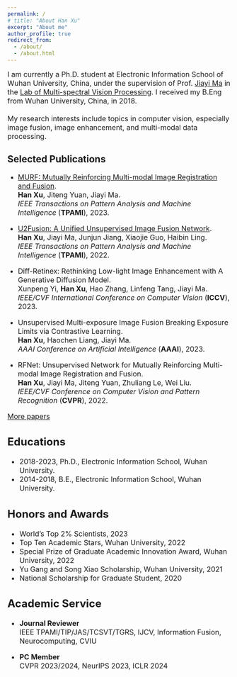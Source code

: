 ```yaml
---
permalink: /
# title: "About Han Xu"
excerpt: "About me"
author_profile: true
redirect_from: 
  - /about/
  - /about.html
---
```


<font size=3>I am currently a Ph.D. student at Electronic Information School of Wuhan University, China, under the supervision of Prof. <a href="http://mvp.whu.edu.cn/jiayima/">Jiayi Ma</a> in the <a href="http://mvp.whu.edu.cn/">Lab of Multi-spectral Vision Processing</a>. I received my B.Eng from Wuhan University, China, in 2018.<br><br>
My research interests include topics in computer vision, especially image fusion, image enhancement, and multi-modal data processing.
</font>

  
## Selected Publications
* <font size=3><a href="https://hanna-xu.github.io/files/TPAMI_MURF.pdf">MURF: Mutually Reinforcing Multi-modal Image Registration and Fusion</a>.<br>
<b>Han Xu</b>, Jiteng Yuan, Jiayi Ma.<br>
<i>IEEE Transactions on Pattern Analysis and Machine Intelligence</i> (<b>TPAMI</b>), 2023.

* <font size=3><a href="https://hanna-xu.github.io/files/TPAMI_MURF.pdf](https://hanna-xu.github.io/files/TPAMI_U2Fusion.pdf">U2Fusion: A Unified Unsupervised Image Fusion Network</a>.<br>
<b>Han Xu</b>, Jiayi Ma, Junjun Jiang, Xiaojie Guo, Haibin Ling.<br>
<i>IEEE Transactions on Pattern Analysis and Machine Intelligence</i> (<b>TPAMI</b>), 2022.

* <font size=3>Diff-Retinex: Rethinking Low-light Image Enhancement with A Generative Diffusion Model.<br>
Xunpeng Yi, <b>Han Xu</b>, Hao Zhang, Linfeng Tang, Jiayi Ma.<br>
<i>IEEE/CVF International Conference on Computer Vision</i> (<b>ICCV</b>), 2023.

* <font size=3>Unsupervised Multi-exposure Image Fusion Breaking Exposure Limits via Contrastive Learning.<br>
 <b>Han Xu</b>, Haochen Liang, Jiayi Ma. <br>
  <i>AAAI Conference on Artificial Intelligence</i> (<b>AAAI</b>), 2023.

* <font size=3> RFNet: Unsupervised Network for Mutually Reinforcing Multi-modal Image Registration and Fusion.<br>
<b>Han Xu</b>, Jiayi Ma, Jiteng Yuan, Zhuliang Le, Wei Liu.<br>
<i>IEEE/CVF Conference on Computer Vision and Pattern Recognition</i> (<b>CVPR</b>), 2022.


[More papers](https://hanna-xu.github.io/publications/)

## Educations
* <font size=3> 2018-2023, Ph.D., Electronic Information School, Wuhan University.
* <font size=3> 2014-2018, B.E., Electronic Information School, Wuhan University.

## Honors and Awards
* <font size=3>World’s Top 2% Scientists, 2023
* <font size=3>Top Ten Academic Stars, Wuhan University, 2022
* <font size=3>Special Prize of Graduate Academic Innovation Award, Wuhan University, 2022
* <font size=3>Yu Gang and Song Xiao Scholarship, Wuhan University, 2021
* <font size=3>National Scholarship for Graduate Student, 2020

## Academic Service
* <font size=3><b>Journal Reviewer</b><br>
IEEE TPAMI/TIP/JAS/TCSVT/TGRS, IJCV, Information Fusion, Neurocomputing, CVIU

* <font size=3><b>PC Member</b><br>
CVPR 2023/2024, NeurIPS 2023, ICLR 2024




